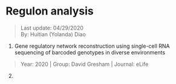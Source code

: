 # Regulon analysis
> Last update: 04/29/2020 <br>
> By: Huitian (Yolanda) Diao

1. Gene regulatory network reconstruction using single-cell RNA sequencing of barcoded genotypes in diverse environments
  > Year: 2020 | Group: David Gresham | Journal: eLife

2. 
